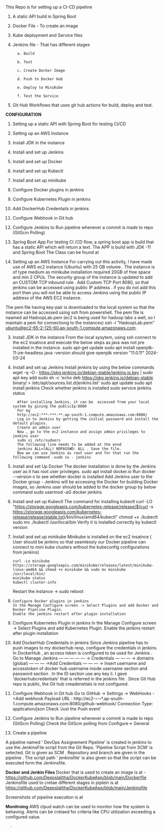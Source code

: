This Repo is for setting up a CI-CD pipeline
1. A static API build in Spring Boot
2. Docker File - To create an image
3. Kube deployment and Service files
4. Jenkins file - That has different stages

         a. Build
   
         b. Test
   
         c. Create Docker Image
   
         d. Push to Docker Hub
   
         e. Deploy to MiniKube
   
         f. Test the Service

5. Git Hub Workflows that uses git hub actions for build, deploy and test.

**CONFIGURATION**
1. Setting up a static API with Spring Boot for testing CI/CD
2. Setting up an AWS Instance
3. Install JDK in the instance
4. Install and set up Jenkins
5. Install and set up Docker
6. Install and set up Kubectl
7. Install and set up minikube
8. Configure Docker plugins in jenkins
9. Configure Kubernetes Plugin in jenkins
10. Add DockerHub Credentails in jenkins
11. Configure Webhook in Git hub
12. Configure Jenkins to Run pipeline whenever a commit is made to repo (GitScm Polling)
   

1. Spring Boot App
    For testing CI /CD flow, a spring boot app is build that has a static API which will return a text.
    The APP is build with JDK -11 and Spring Boot
   The Class can be found at

 2. Setting up an AWS Instance
     For carrying out this activity, I have made use of AWS ec2 instance  (Ubuntu) with 25 GB volume . The instance
     is of type medium as minikube installation required 20GB of free space and min 2 CPUs.
The security group of the instance is updated to add an  CUSTOM TCP inbound rule .
 Add  Custom TCP Port 8080, so that jenkins can be accessed using public IP address .
if you do not add this port then you will not be able to access Jenkins using the public IP address of the AWS EC2 instance.

The pem file having key-pair is downloaded to the local system so that the instance can be accessed using ssh from powershell.
The pem file is naamed ad HadoopLab.pem (ec2 is being used for hadoop labs s well, so I maintain a pem for connectiong to the instances)
 ssh -i "HadoopLab.pem"  ubuntu@ec2-65-2-125-60.ap-south-1.compute.amazonaws.com.

 3. Install JDK in the instance
    From the local sysytem, using ssh connect to the ec2 insatnce and execute the below steps as java was not pre installed in the instance.
    sudo apt-get update
    sudo apt install openjdk-11-jre-headless
    java -version should give openjdk version "11.0.11" 2024-03-24

4. Install and set up Jenkins
        Install jenkins by using the below commands
        wget -q -O - https://pkg.jenkins.io/debian-stable/jenkins.io.key | sudo apt-key add
        sudo sh -c 'echo deb https://pkg.jenkins.io/debian-stable binary/ > /etc/apt/sources.list.d/jenkins.list'
        sudo apt  update
        sudo apt install jenkins
        Check whether jenkins is installed
        sudo service jenkins status

         After installing Jenkins, it can be  accessed from your local  system by giving the publicIp:8080
         For eg
         http://ec2-***-***-**.ap-south-1.compute.amazonaws.com:8080/
         Log in to Jenkins by getting the initial password and install the default plugins.
         Create an admin user
         Now , go to the ec2 instance and assign admin privileges to jenkins user
         sudo vi /etc/sudoers 
         The following line needs to be added at the ennd
         jenkins ALL=(ALL) NOPASSWD: ALL . Save the file.
         Now we can use Jenkins as root user and for that run the following command -sudo su - jenkins  

5. Install and set Up Docker
   The docker installation is  done by the Jenkins user as it has root user privileges.
   sudo apt install docker.io
   Run  docker --version o to see whether docker is installed
   Add Jenkins user to the Docker group - Jenkins will be accessing the Docker for building  Docker images,
   so Jenkins user should be added to the docker group by below command
   sudo usermod -aG docker jenkins
   
6.  Install and set up Kubectl
    The command for installing kubectl
    curl -LO "https://storage.googleapis.com/kubernetes-release/release/$(curl -s https://storage.googleapis.com/kubernetes-release/release/stable.txt)/bin/linux/amd64/kubectl"
    chmod +x ./kubectl
    sudo mv ./kubectl /usr/local/bin
    Verify it is installed correctly by kubectl version

7.   Install and set up minikube
             Minikube is installed on the ec2 insatnce ( User should be jenkins so that seamlessly our Docker pipeline can connect to mini kube clusters without the kubeconfig          configurations from jenkins)
         
         curl -Lo minikube https://storage.googleapis.com/minikube/releases/latest/minikube-linux-amd64 && chmod +x minikube && sudo mv minikube /usr/local/bin/
         minikube status
         kubectl cluster-info

        Restart   the instance -> sudo reboot
     
8.     Configure Docker plugins in jenkins
       In the Manage Configure screen -> Select Plugins and add Docker and Docker Pipeline Plugin.
       Enable the jenkins restart after plugin installation
   
9.   Configure Kubernetes Plugin in jenkins
        In the Manage Configure screen -> Select Plugins and add Kubernetes Plugin.
        Enable the jenkins restart after plugin installation
10.  Add DockerHub Credentails in jenkins
      Since Jenkins pipeline has to push images to my dockerhub reop, configure the credentials in jenkins.
      In DockerHub ,  an access token is configured to be used for Jenkins .
     Go to Manage Jenkins — — — — — -> Credentials — — — -> domains (global) — — — →Add Credentials — — — → Insert username and accesstoken
       of docker hub username inside username 
      section and password  section . In the ID section use any key li. I gave 'dockerhubcredentials' that is referred in the jenkins file .
      Since Git Hub repo is public, the Git hub creadenetials is not configured.
     
 10.   Configure Webhook in Git hub
      Go to GitHub -> Settings -> WebHooks ->Add webhook
      Payload URL : http://ec2-**-***-***-***.ap-south-1.compute.amazonaws.com:8080/github-webhook/
      Connection Type: application/json
      Check 'Just the Push event'

12.   Configure Jenkins to Run pipeline whenever a commit is made to repo (GitScm Polling)
      Check the GitScm polling from Configure-> General

13. Create a  pipeline

 A pipeline named ' DevOps Assignement Pipeline' is created in jenkins to use the JenkinsFile script from the Git Repo.
 'Pipeline Script from SCM' is selected. Git is given as SCM . Repository and branch are given in the pipeline . The script path  ' jenkinsfile' is also given so that the 
 script can be executed form the Jenkinsfile.
    

**Docker and Jenkin Files**
Docker that is used to create an image is at -https://github.com/Deepslalitha/DockerKubeApp/blob/main/Dockerfile
Jenkinsfile used to cretae different stages in piplein is at https://github.com/Deepslalitha/DockerKubeApp/blob/main/Jenkinsfile

Screenshots of pipeline execution is at

**Monitroing**
AWS clpud watch can be used to monitor how the system is behaving. Alerts can be cretaed for criteria like CPU utilization exceeding a configured value.


      .  
      
            
